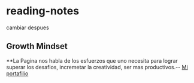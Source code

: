 # reading-notes
cambiar despues
## Growth Mindset
**La Pagina nos habla de los esfuerzos que uno necesita para lograr superar los desafios, incremetar la creatividad, ser mas productivos.--
[Mi portafilio](https://github.com/alfcalo/reading-notes/)
